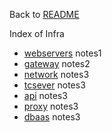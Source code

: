 Back to [README](../../../../README.md)

Index of Infra

- [webservers](./1-webservers.md) notes1
- [gateway](./2-gateway.md) notes2
- [network](./3-network.md) notes3
- [tcsever](./4-tcserver.md) notes3
- [api](./5-api.md) notes3
- [proxy](./6-proxy.md) notes3
- [dbaas](./7-dbaas.md) notes3

